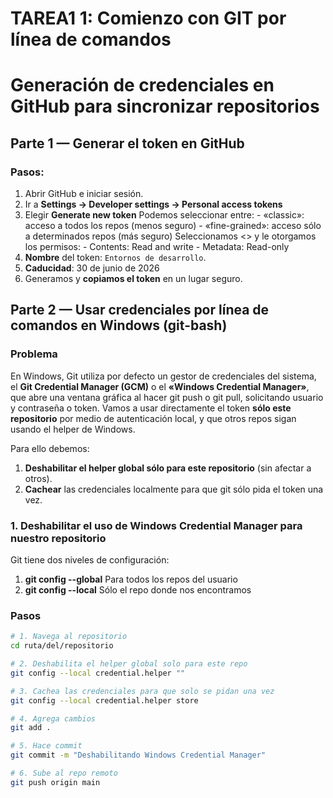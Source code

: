 # TAREA1 1: Comienzo con GIT por línea de comandos

# Generación de credenciales en GitHub para sincronizar repositorios

## Parte 1 — Generar el token en GitHub

### Pasos:
1. Abrir GitHub e iniciar sesión.  
2. Ir a **Settings → Developer settings → Personal access tokens** 
3. Elegir **Generate new token** 
	Podemos seleccionar entre:
		- «classic»: acceso a todos los repos (menos seguro)
		- «fine-grained»: acceso sólo a determinados repos (más seguro)
	Seleccionamos <<fine-grained>> y le otorgamos los permisos:
		- Contents: Read and write
		- Metadata: Read-only
4. **Nombre** del token: `Entornos de desarrollo`.
5. **Caducidad**: 30 de junio de 2026
6. Generamos y **copiamos el token** en un lugar seguro.


## Parte 2 — Usar credenciales por línea de comandos en Windows (git-bash)

### Problema
En Windows, Git utiliza por defecto un gestor de credenciales del sistema, el **Git Credential Manager (GCM)** o 
el **«Windows Credential Manager»**, que abre una ventana gráfica al hacer git push o git pull, solicitando usuario
y contraseña o token. Vamos a usar directamente el token **sólo este repositorio** por medio de autenticación 
local, y que otros repos sigan usando el helper de Windows.

Para ello debemos:
1. **Deshabilitar el helper global sólo para este repositorio** (sin afectar a otros).
2. **Cachear** las credenciales localmente para que git sólo pida el token una vez.

### 1. Deshabilitar el uso de Windows Credential Manager para nuestro repositorio
Git tiene dos niveles de configuración:
1. **git config --global** Para todos los repos del usuario
2. **git config --local** Sólo el repo donde nos encontramos

### Pasos

```bash
# 1. Navega al repositorio
cd ruta/del/repositorio

# 2. Deshabilita el helper global solo para este repo
git config --local credential.helper ""

# 3. Cachea las credenciales para que solo se pidan una vez
git config --local credential.helper store

# 4. Agrega cambios
git add .

# 5. Hace commit
git commit -m "Deshabilitando Windows Credential Manager"

# 6. Sube al repo remoto
git push origin main

